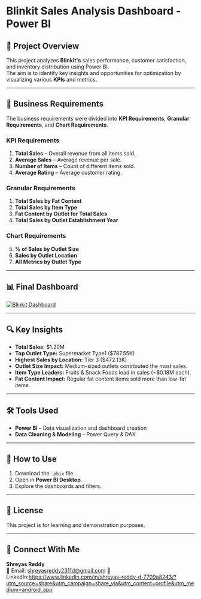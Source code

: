 # Blinkit Sales Analysis Dashboard - Power BI

## 📌 Project Overview
This project analyzes **Blinkit's** sales performance, customer satisfaction, and inventory distribution using Power BI.  
The aim is to identify key insights and opportunities for optimization by visualizing various **KPIs** and metrics.

---

## 🎯 Business Requirements
The business requirements were divided into **KPI Requirements**, **Granular Requirements**, and **Chart Requirements**.

### KPI Requirements
1. **Total Sales** – Overall revenue from all items sold.
2. **Average Sales** – Average revenue per sale.
3. **Number of Items** – Count of different items sold.
4. **Average Rating** – Average customer rating.

### Granular Requirements
1. **Total Sales by Fat Content**
2. **Total Sales by Item Type**
3. **Fat Content by Outlet for Total Sales**
4. **Total Sales by Outlet Establishment Year**

### Chart Requirements
5. **% of Sales by Outlet Size**
6. **Sales by Outlet Location**
7. **All Metrics by Outlet Type**

---

## 📊 Final Dashboard
[![Blinkit Dashboard](blinkit_dashboard_screenshot.png)](https://github.com/Shreyasreddy23/blinkit-powerbi-dashboard/blob/main/blinkit%20dashboard%20screenshot.png)

---

## 🔍 Key Insights
- **Total Sales:** $1.20M  
- **Top Outlet Type:** Supermarket Type1 ($787.55K)  
- **Highest Sales by Location:** Tier 3 ($472.13K)  
- **Outlet Size Impact:** Medium-sized outlets contributed the most sales.  
- **Item Type Leaders:** Fruits & Snack Foods lead in sales (~$0.18M each).  
- **Fat Content Impact:** Regular fat content items sold more than low-fat items.

---

## 🛠 Tools Used
- **Power BI** – Data visualization and dashboard creation
- **Data Cleaning & Modeling** – Power Query & DAX

---

## 📂 How to Use
1. Download the `.pbix` file.
2. Open in **Power BI Desktop**.
3. Explore the dashboards and filters.

---

## 📜 License
This project is for learning and demonstration purposes.

---

## 🙌 Connect With Me
**Shreyas Reddy**  
📧 Email: shreyasreddy2311d@gmail.com 
💼 LinkedIn:https://www.linkedin.com/in/shreyas-reddy-d-7709a8243/?utm_source=share&utm_campaign=share_via&utm_content=profile&utm_medium=android_app
